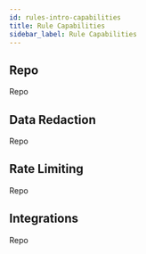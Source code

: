 ```yaml
---
id: rules-intro-capabilities
title: Rule Capabilities
sidebar_label: Rule Capabilities
---
```


## Repo

Repo

## Data Redaction

Repo

## Rate Limiting

Repo

## Integrations

Repo
